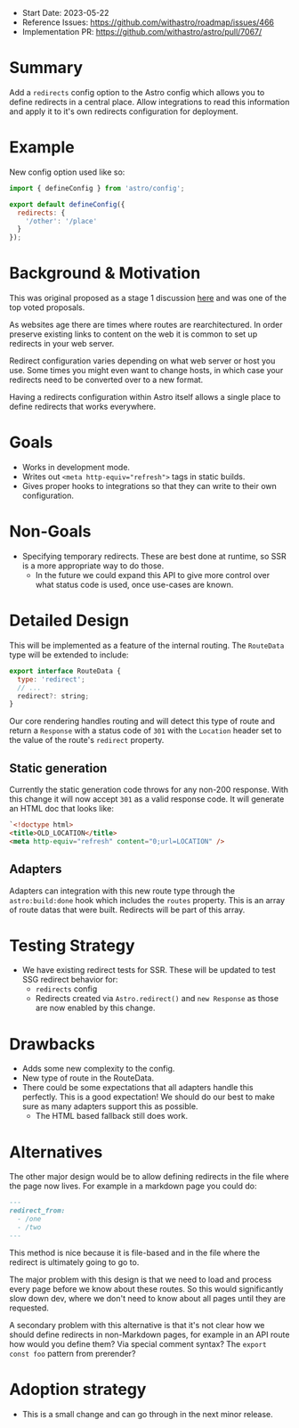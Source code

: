 <!--
  Note: You are probably looking for `stage-1--discussion-template.md`!
  This template is reserved for anyone championing an already-approved proposal.

  Community members who would like to propose an idea or feature should begin
  by creating a GitHub Discussion. See the repo README.md for more info.

  To use this template: create a new, empty file in the repo under `proposals/${ID}.md`.
  Replace `${ID}` with the official accepted proposal ID, found in the GitHub Issue
  of the accepted proposal.
-->

- Start Date: 2023-05-22
- Reference Issues: https://github.com/withastro/roadmap/issues/466
- Implementation PR: https://github.com/withastro/astro/pull/7067/

# Summary

Add a `redirects` config option to the Astro config which allows you to define redirects in a central place. Allow integrations to read this information and apply it to it's own redirects configuration for deployment.

# Example

New config option used like so:

```js
import { defineConfig } from 'astro/config';

export default defineConfig({
  redirects: {
    '/other': '/place'
  }
});
```

# Background & Motivation

This was original proposed as a stage 1 discussion [here](https://github.com/withastro/roadmap/discussions/319) and was one of the top voted proposals.

As websites age there are times where routes are rearchitectured. In order preserve existing links to content on the web it is common to set up redirects in your web server.

Redirect configuration varies depending on what web server or host you use. Some times you might even want to change hosts, in which case your redirects need to be converted over to a new format.

Having a redirects configuration within Astro itself allows a single place to define redirects that works everywhere.
# Goals

- Works in development mode.
- Writes out `<meta http-equiv="refresh">` tags in static builds.
- Gives proper hooks to integrations so that they can write to their own configuration.

# Non-Goals

- Specifying temporary redirects. These are best done at runtime, so SSR is a more appropriate way to do those.
    - In the future we could expand this API to give more control over what status code is used, once use-cases are known.

# Detailed Design

This will be implemented as a feature of the internal routing. The `RouteData` type will be extended to include:

```js
export interface RouteData {
  type: 'redirect';
  // ...
  redirect?: string;
}
```

Our core rendering handles routing and will detect this type of route and return a `Response` with a status code of `301` with the `Location` header set to the value of the route's `redirect` property.

## Static generation

Currently the static generation code throws for any non-200 response. With this change it will now accept `301` as a valid response code. It will generate an HTML doc that looks like:

```html
`<!doctype html>
<title>OLD_LOCATION</title>
<meta http-equiv="refresh" content="0;url=LOCATION" />
```

## Adapters

Adapters can integration with this new route type through the `astro:build:done` hook which includes the `routes` property. This is an array of route datas that were built. Redirects will be part of this array.

# Testing Strategy

- We have existing redirect tests for SSR. These will be updated to test SSG redirect behavior for:
  - `redirects` config
  - Redirects created via `Astro.redirect()` and `new Response` as those are now enabled by this change.

# Drawbacks

- Adds some new complexity to the config.
- New type of route in the RouteData.
- There could be some expectations that all adapters handle this perfectly. This is a good expectation! We should do our best to make sure as many adapters support this as possible.
  - The HTML based fallback still does work.

# Alternatives

The other major design would be to allow defining redirects in the file where the page now lives. For example in a markdown page you could do:

```md
---
redirect_from:
  - /one
  - /two
---
```

This method is nice because it is file-based and in the file where the redirect is ultimately going to go to.

The major problem with this design is that we need to load and process every page before we know about these routes. So this would significantly slow down dev, where we don't need to know about all pages until they are requested.

A secondary problem with this alternative is that it's not clear how we should define redirects in non-Markdown pages, for example in an API route how would you define them? Via special comment syntax? The `export const foo` pattern from prerender?

# Adoption strategy

- This is a small change and can go through in the next minor release.
